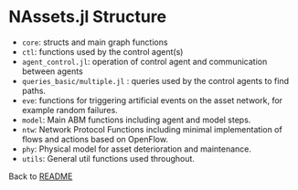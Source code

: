 # NAssets.jl Structure

* ``core``: structs and main graph functions
* ``ctl``: functions used by the control agent(s)
* ``agent_control.jl``: operation of control agent and communication between agents
* ``queries_basic/multiple.jl`` : queries used by the control agents to find paths.
* ``eve``: functions for triggering artificial events on the asset network, for example random failures.
* ``model``: Main ABM functions including agent and model steps.
* ``ntw``: Network Protocol Functions including minimal implementation of flows and actions based on OpenFlow.
* ``phy``: Physical model for asset deterioration and maintenance.
* ``utils``: General util functions used throughout.


Back to [README](README.md)
